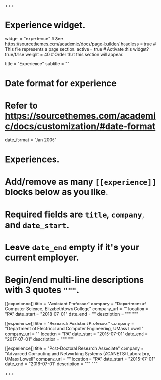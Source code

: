+++
# Experience widget.
widget = "experience"  # See https://sourcethemes.com/academic/docs/page-builder/
headless = true  # This file represents a page section.
active = true  # Activate this widget? true/false
weight = 40  # Order that this section will appear.

title = "Experience"
subtitle = ""

# Date format for experience
#   Refer to https://sourcethemes.com/academic/docs/customization/#date-format
date_format = "Jan 2006"

# Experiences.
#   Add/remove as many `[[experience]]` blocks below as you like.
#   Required fields are `title`, `company`, and `date_start`.
#   Leave `date_end` empty if it's your current employer.
#   Begin/end multi-line descriptions with 3 quotes `"""`.
[[experience]]
  title = "Assistant Professor"
  company = "Department of Computer Science, Elizabethtown College"
  company_url = ""
  location = "PA"
  date_start = "2018-07-01"
  date_end = ""
  description = """  """

[[experience]]
  title = "Research Assistant Professor"
  company = "Department of Electrical and Computer Engineering, UMass Lowell"
  company_url = ""
  location = "PA"
  date_start = "2016-07-01"
  date_end = "2017-07-01"
  description = """ """

[[experience]]
  title = "Post-Doctoral Research Associate"
  company = "Advanced Computing and Networking Systems (ACANETS) Laboratory, UMass Lowell"
  company_url = ""
  location = "PA"
  date_start = "2015-07-01"
  date_end = "2016-07-01"
  description = """ """

+++
